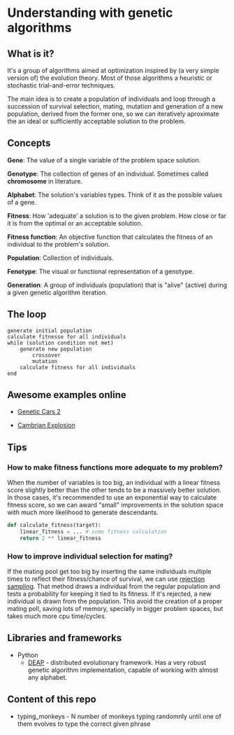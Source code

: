 # Understanding with genetic algorithms

## What is it?

It's a group of algorithms aimed at optimization inspired by (a very simple version of) the evolution theory. Most of those algorithms a heuristic or stochastic trial-and-error techniques.

The main idea is to create a population of individuals and loop through a succession of survival selection, mating, mutation and generation of a new population, derived from the former one, so we can iteratively aproximate the an ideal or sufficiently acceptable solution to the problem.

## Concepts

**Gene**: The value of a single variable of the problem space solution.

**Genotype**: The collection of genes of an individual. Sometimes called **chromosome** in literature.

**Alphabet**: The solution's variables types. Think of it as the possible values of a gene.

**Fitness**: How 'adequate' a solution is to the given problem. How close or far it is from the optimal or an acceptable solution.

**Fitness function**: An objective function that calculates the fitness of an individual to the problem's solution.

**Population**: Collection of individuals.

**Fenotype**: The visual or functional representation of a genotype.

**Generation**: A group of individuals (population) that is "alive" (active) during a given genetic algorithm iteration.

## The loop

    generate initial population
    calculate fitnesse for all individuals
    while (solution condition not met)
        generate new population
            crossover
            mutation
        calculate fitness for all individuals
    end

## Awesome examples online

* [Genetic Cars 2](http://rednuht.org/genetic_cars_2/)

* [Cambrian Explosion](http://www.cambrianexplosion.com/)

## Tips

### How to make fitness functions more adequate to my problem?

When the number of variables is too big, an individual with a linear fitness score slightly better than the other tends to be a massively better solution. In those cases, it's recommended to use an exponential way to calculate fitness score, so we can award "small" improvements in the solution space with much more likelihood to generate descendants.

```python
def calculate_fitness(target):
    linear_fitness = ... # some fitness calculation
    return 2 ** linear_fitness
```

### How to improve individual selection for mating?

If the mating pool get too big by inserting the same individuals multiple times to reflect their fitness/chance of survival, we can use [rejection sampling](https://en.wikipedia.org/wiki/Rejection_sampling). That method draws a individual from the regular population and tests a probability for keeping it tied to its fitness. If it's rejected, a new individual is drawn from the population. This avoid the creation of a proper mating poll, saving lots of memory, specially in bigger problem spaces, but takes much more cpu time/cycles.

## Libraries and frameworks
* Python
  * [DEAP](https://github.com/DEAP/deap) - distributed evolutionary framework. Has a very robust genetic algorithm implementation, capable of working with almost any alphabet.

## Content of this repo

* typing_monkeys - N number of monkeys typing randomnly until one of them evolves to type the correct given phrase


